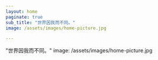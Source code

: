 ```yaml
---
layout: home
paginate: true
sub_title: "世界因我而不同。"
image: /assets/images/home-picture.jpg

---
```


"世界因我而不同。"
image: /assets/images/home-picture.jpg